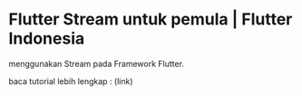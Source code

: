 # Flutter Stream untuk pemula | Flutter Indonesia

menggunakan Stream pada Framework Flutter.

baca tutorial lebih lengkap : 
(link)

